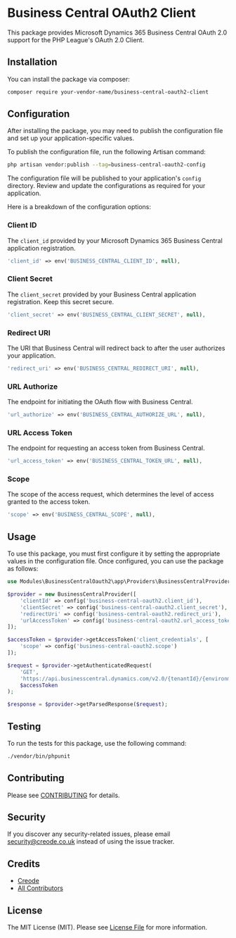 # Business Central OAuth2 Client

This package provides Microsoft Dynamics 365 Business Central OAuth 2.0 support for the PHP League's OAuth 2.0 Client.

## Installation

You can install the package via composer:

```bash
composer require your-vendor-name/business-central-oauth2-client
```

## Configuration

After installing the package, you may need to publish the configuration file and set up your application-specific values.

To publish the configuration file, run the following Artisan command:

```bash
php artisan vendor:publish --tag=business-central-oauth2-config
```

The configuration file will be published to your application's `config` directory. Review and update the configurations as required for your application.

Here is a breakdown of the configuration options:

### Client ID
The `client_id` provided by your Microsoft Dynamics 365 Business Central application registration.
```php
'client_id' => env('BUSINESS_CENTRAL_CLIENT_ID', null),
```

### Client Secret
The `client_secret` provided by your Business Central application registration. Keep this secret secure.
```php
'client_secret' => env('BUSINESS_CENTRAL_CLIENT_SECRET', null),
```

### Redirect URI
The URI that Business Central will redirect back to after the user authorizes your application.
```php
'redirect_uri' => env('BUSINESS_CENTRAL_REDIRECT_URI', null),
```

### URL Authorize
The endpoint for initiating the OAuth flow with Business Central.
```php
'url_authorize' => env('BUSINESS_CENTRAL_AUTHORIZE_URL', null),
```

### URL Access Token
The endpoint for requesting an access token from Business Central.
```php
'url_access_token' => env('BUSINESS_CENTRAL_TOKEN_URL', null),
```

### Scope
The scope of the access request, which determines the level of access granted to the access token.
```php
'scope' => env('BUSINESS_CENTRAL_SCOPE', null),
```

## Usage

To use this package, you must first configure it by setting the appropriate values in the configuration file. Once configured, you can use the package as follows:

```php
use Modules\BusinessCentralOauth2\app\Providers\BusinessCentralProvider;

$provider = new BusinessCentralProvider([
    'clientId' => config('business-central-oauth2.client_id'),
    'clientSecret' => config('business-central-oauth2.client_secret'),
    'redirectUri' => config('business-central-oauth2.redirect_uri'),
    'urlAccessToken' => config('business-central-oauth2.url_access_token'),
]);

$accessToken = $provider->getAccessToken('client_credentials', [
    'scope' => config('business-central-oauth2.scope')
]);

$request = $provider->getAuthenticatedRequest(
    'GET',
    'https://api.businesscentral.dynamics.com/v2.0/{tenantId}/{environmentName}/',
    $accessToken
);

$response = $provider->getParsedResponse($request);
```

## Testing

To run the tests for this package, use the following command:

```bash
./vendor/bin/phpunit
```

## Contributing

Please see [CONTRIBUTING](CONTRIBUTING.md) for details.

## Security

If you discover any security-related issues, please email security@creode.co.uk instead of using the issue tracker.

## Credits

- [Creode](https://github.com/creode)
- [All Contributors](../../contributors)

## License

The MIT License (MIT). Please see [License File](LICENSE.md) for more information.
